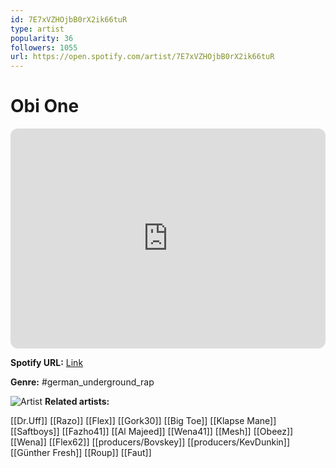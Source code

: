 ```yaml
---
id: 7E7xVZHOjbB0rX2ik66tuR
type: artist
popularity: 36
followers: 1055
url: https://open.spotify.com/artist/7E7xVZHOjbB0rX2ik66tuR
---
```

# Obi One

<iframe style="border-radius:12px" src="https://open.spotify.com/embed/artist/7E7xVZHOjbB0rX2ik66tuR" width="100%" height="352" frameBorder="0" allowfullscreen="" allow="autoplay; clipboard-write; encrypted-media; fullscreen; picture-in-picture" loading="lazy"></iframe>

**Spotify URL:** [Link](https://open.spotify.com/artist/7E7xVZHOjbB0rX2ik66tuR)

**Genre:**  #german_underground_rap

![Artist](https://i.scdn.co/image/ab67616d0000b273c31f808707b1edcd917e75bf)
**Related artists:**

[[Dr.Uff]]
[[Razo]]
[[Flex]]
[[Gork30]]
[[Big Toe]]
[[Klapse Mane]]
[[Saftboys]]
[[Fazho41]]
[[Al Majeed]]
[[Wena41]]
[[Mesh]]
[[Obeez]]
[[Wena]]
[[Flex62]]
[[producers/Bovskey]]
[[producers/KevDunkin]]
[[Günther Fresh]]
[[Roup]]
[[Faut]]
